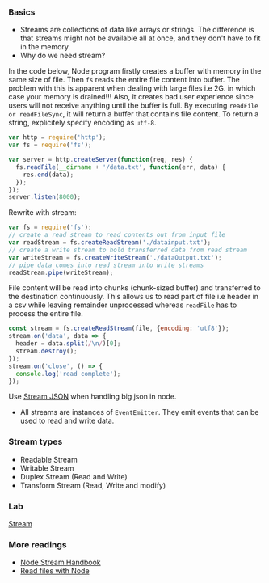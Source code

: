 ### Basics

- Streams are collections of data like arrays or strings. The difference is that streams might not be available all at once, and they don't have to fit in the memory.
- Why do we need stream?

In the code below, Node program firstly creates a buffer with memory in the same size of file. Then `fs` reads the entire file content into buffer. The problem with this is apparent when dealing with large files i.e 2G. in which case your memory is drained!!! Also, it creates bad user experience since users will not receive anything until the buffer is full. By executing `readFile or readFileSync`, it will return a buffer that contains file content. To return a string, explicitely specify encoding as `utf-8`.

```js
var http = require('http');
var fs = require('fs');

var server = http.createServer(function(req, res) {
  fs.readFile(__dirname + '/data.txt', function(err, data) {
    res.end(data);
  });
});
server.listen(8000);
```

Rewrite with stream:

```js
var fs = require('fs');
// create a read stream to read contents out from input file
var readStream = fs.createReadStream('./datainput.txt');
// create a write stream to hold transferred data from read stream
var writeStream = fs.createWriteStream('./dataOutput.txt');
// pipe data comes into read stream into write streams
readStream.pipe(writeStream);
```

File content will be read into chunks (chunk-sized buffer) and transferred to the destination continuously. This allows us to read part of file i.e header in a csv while leaving remainder unprocessed whereas `readFile` has to process the entire file.

```js
const stream = fs.createReadStream(file, {encoding: 'utf8'});
stream.on('data', data => {
  header = data.split(/\n/)[0];
  stream.destroy();
});
stream.on('close', () => {
  console.log('read complete');
});
```

Use [Stream JSON](https://www.npmjs.com/package/stream-json) when handling big json in node.

- All streams are instances of `EventEmitter`. They emit events that can be used to read and write data.

### Stream types

- Readable Stream
- Writable Stream
- Duplex Stream (Read and Write)
- Transform Stream (Read, Write and modify)

### Lab
[Stream](https://github.com/DavidHe1127/lab/tree/master/node/stream)

### More readings

- [Node Stream Handbook](https://github.com/substack/stream-handbook)
- [Read files with Node](http://stackabuse.com/read-files-with-node-js/)
